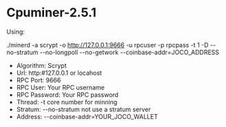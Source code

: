 # Cpuminer-2.5.1

Using:

./minerd -a scrypt -o http://127.0.0.1:9666 -u rpcuser -p rpcpass -t 1 -D --no-stratum --no-longpoll --no-getwork --coinbase-addr=JOCO_ADDRESS


- Algorithm: Scrypt
- Url: http:#127.0.0.1 or locahost
- RPC Port: 9666
- RPC User: Your RPC username
- RPC Password: Your RPC password
- Thread: -t core number for minning
- Stratum: --no-stratum not use a stratum server
- Address: --coinbase-addr=YOUR_JOCO_WALLET

